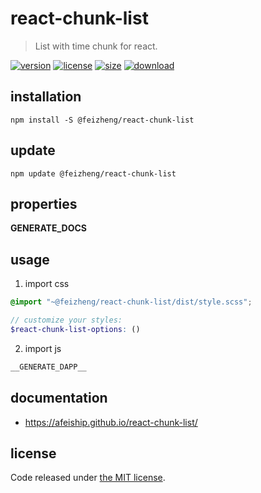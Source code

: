 # react-chunk-list
> List with time chunk for react.

[![version][version-image]][version-url]
[![license][license-image]][license-url]
[![size][size-image]][size-url]
[![download][download-image]][download-url]

## installation
```shell
npm install -S @feizheng/react-chunk-list
```

## update
```shell
npm update @feizheng/react-chunk-list
```

## properties
__GENERATE_DOCS__

## usage
1. import css
  ```scss
  @import "~@feizheng/react-chunk-list/dist/style.scss";

  // customize your styles:
  $react-chunk-list-options: ()
  ```
2. import js
  ```js
__GENERATE_DAPP__
  ```

## documentation
- https://afeiship.github.io/react-chunk-list/


## license
Code released under [the MIT license](https://github.com/afeiship/react-chunk-list/blob/master/LICENSE.txt).

[version-image]: https://img.shields.io/npm/v/@feizheng/react-chunk-list
[version-url]: https://npmjs.org/package/@feizheng/react-chunk-list

[license-image]: https://img.shields.io/npm/l/@feizheng/react-chunk-list
[license-url]: https://github.com/afeiship/react-chunk-list/blob/master/LICENSE.txt

[size-image]: https://img.shields.io/bundlephobia/minzip/@feizheng/react-chunk-list
[size-url]: https://github.com/afeiship/react-chunk-list/blob/master/dist/react-chunk-list.min.js

[download-image]: https://img.shields.io/npm/dm/@feizheng/react-chunk-list
[download-url]: https://www.npmjs.com/package/@feizheng/react-chunk-list
